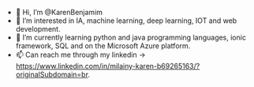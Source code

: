 - 👋 Hi, I’m @KarenBenjamim
- 👀 I’m interested in IA,  machine learning, deep learning, IOT and web development.
- 🌱 I’m currently learning python and java programming languages, ionic framework, SQL and on the Microsoft Azure platform.
- 📫 Can reach me through my linkedin -> https://www.linkedin.com/in/milainy-karen-b69265163/?originalSubdomain=br.

